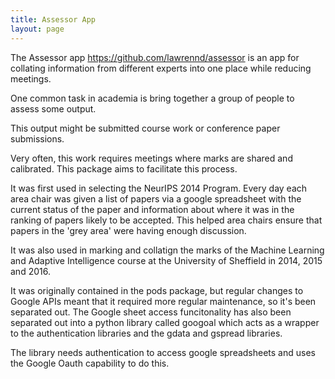 ```yaml
---
title: Assessor App
layout: page
---
```


The Assessor app <https://github.com/lawrennd/assessor> is an app for collating information from different experts into one place while reducing meetings.

One common task in academia is bring together a group of people to assess some output.

This output might be submitted course work or conference paper submissions.

Very often, this work requires meetings where marks are shared and calibrated. This package aims to facilitate this process.

It was first used in selecting the NeurIPS 2014 Program. Every day each area chair was given a list of papers via a google spreadsheet with the current status of the paper and information about where it was in the ranking of papers likely to be accepted. This helped area chairs ensure that papers in the 'grey area' were having enough discussion.

It was also used in marking and collatign the marks of the Machine Learning and Adaptive Intelligence course at the University of Sheffield in 2014, 2015 and 2016.

It was originally contained in the pods package, but regular changes to Google APIs meant that it required more regular maintenance, so it's been separated out. The Google sheet access funcitonality has also been separated out into a python library called googoal which acts as a wrapper to the authentication libraries and the gdata and gspread libraries.

The library needs authentication to access google spreadsheets and uses the Google Oauth capability to do this.

